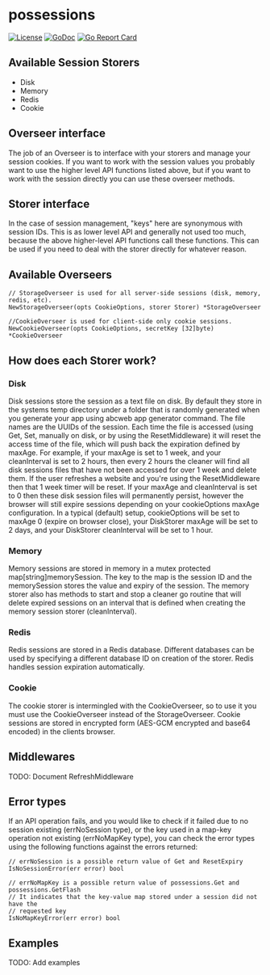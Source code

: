 # possessions

[![License](https://img.shields.io/badge/license-BSD-blue.svg)](https://github.com/volatiletech/possessions/blob/master/LICENSE)
[![GoDoc](https://godoc.org/github.com/volatiletech/possessions?status.svg)](https://godoc.org/github.com/volatiletech/possessions)
[![Go Report Card](https://goreportcard.com/badge/volatiletech/possessions)](http://goreportcard.com/report/volatiletech/possessions)

## Available Session Storers

* Disk
* Memory
* Redis
* Cookie

## Overseer interface

The job of an Overseer is to interface with your storers and manage your session
cookies. If you want to work with the session values you probably want to use
the higher level API functions listed above, but if you want to work with the
session directly you can use these overseer methods.

## Storer interface

In the case of session management, "keys" here are synonymous with session IDs. 
This is as lower level API and generally not used too much, because the above 
higher-level API functions call these functions. This can be used if you need
to deal with the storer directly for whatever reason.

## Available Overseers

```golang
// StorageOverseer is used for all server-side sessions (disk, memory, redis, etc).
NewStorageOverseer(opts CookieOptions, storer Storer) *StorageOverseer

//CookieOverseer is used for client-side only cookie sessions.
NewCookieOverseer(opts CookieOptions, secretKey [32]byte) *CookieOverseer
```

## How does each Storer work?

### Disk

Disk sessions store the session as a text file on disk. By default they store in 
the systems temp directory under a folder that is randomly generated when you 
generate your app using abcweb app generator command. The file names are the UUIDs 
of the session. Each time the file is accessed (using Get, Set, manually on 
disk, or by using the ResetMiddleware) it will reset the access time of the file, 
which will push back the expiration defined by maxAge. For example, if your
maxAge is set to 1 week, and your cleanInterval is set to 2 hours, then every 2
hours the cleaner will find all disk sessions files that have not been accessed 
for over 1 week and delete them. If the user refreshes a website and you're using
the ResetMiddleware then that 1 week timer will be reset. If your maxAge and 
cleanInterval is set to 0 then these disk session files will permanently persist, 
however the browser will still expire sessions depending on your cookieOptions 
maxAge configuration. In a typical (default) setup, cookieOptions will be set to 
maxAge 0 (expire on browser close), your DiskStorer maxAge will be set to 2 days,
and your DiskStorer cleanInterval will be set to 1 hour.

### Memory

Memory sessions are stored in memory in a mutex protected map[string]memorySession.
The key to the map is the session ID and the memorySession stores the value and expiry
of the session. The memory storer also has methods to start and stop a cleaner
go routine that will delete expired sessions on an interval that is defined when 
creating the memory session storer (cleanInterval).

### Redis

Redis sessions are stored in a Redis database. Different databases can be used
by specifying a different database ID on creation of the storer. Redis handles
session expiration automatically.

### Cookie

The cookie storer is intermingled with the CookieOverseer, so to use it you must
use the CookieOverseer instead of the StorageOverseer. Cookie sessions are stored
in encrypted form (AES-GCM encrypted and base64 encoded) in the clients browser.

## Middlewares

TODO: Document RefreshMiddleware

## Error types

If an API operation fails, and you would like to check if it failed due to no session
existing (errNoSession type), or the key used in a map-key operation not existing
(errNoMapKey type), you can check the error types using the following functions 
against the errors returned:

```golang
// errNoSession is a possible return value of Get and ResetExpiry
IsNoSessionError(err error) bool

// errNoMapKey is a possible return value of possessions.Get and possessions.GetFlash
// It indicates that the key-value map stored under a session did not have the 
// requested key
IsNoMapKeyError(err error) bool
```

## Examples

TODO: Add examples
